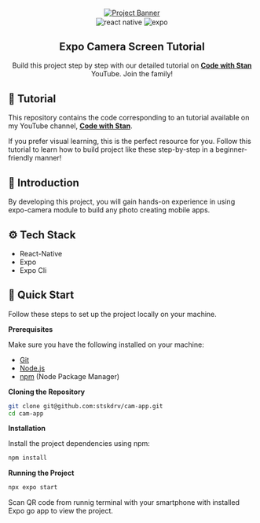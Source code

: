 <div align="center">
  <br />
    <a href="" target="_blank">
      <img src="https://github.com/Stskdrv/cam-app/blob/main/assets/banner.png?raw=true" alt="Project Banner">
    </a>
  <br />

  <div align="center">
    <img align="center" src="https://img.shields.io/badge/-React_Native-black?style=for-the-badge&logoColor=white&logo=react&color=61DAFB" alt="react native" />
    <img align="center" src="https://img.shields.io/badge/-Expo-JS?style=for-the-badge&logoColor=white&logo=expo&color=000000" alt="expo" />
  </div>

  <h2 align="center">Expo Camera Screen Tutorial</h3>

   <div align="center">
     Build this project step by step with our detailed tutorial on <a href="https://www.youtube.com/@OneDevStan/videos" target="_blank"><b>Code with Stan</b></a> YouTube. Join the family!
    </div>
</div>

## 🚨 Tutorial

This repository contains the code corresponding to an tutorial available on my YouTube channel, <a href="https://www.youtube.com/@OneDevStan/videos"  target="_blank"><b>Code with Stan</b></a>. 

If you prefer visual learning, this is the perfect resource for you. Follow this tutorial to learn how to build project like these step-by-step in a beginner-friendly manner!

## <a name="introduction">🤖 Introduction</a>

By developing this project, you will gain hands-on experience in using expo-camera module to build any photo creating mobile apps.

## <a name="tech-stack">⚙️ Tech Stack</a>

- React-Native
- Expo
- Expo Cli

## <a name="quick-start">🤸 Quick Start</a>

Follow these steps to set up the project locally on your machine.

**Prerequisites**

Make sure you have the following installed on your machine:

- [Git](https://git-scm.com/)
- [Node.js](https://nodejs.org/en)
- [npm](https://www.npmjs.com/) (Node Package Manager)

**Cloning the Repository**

```bash
git clone git@github.com:stskdrv/cam-app.git
cd cam-app
```

**Installation**

Install the project dependencies using npm:

```bash
npm install
```

**Running the Project**

```bash
npx expo start
```

Scan QR code from runnig terminal with your smartphone with installed Expo go app to view the project.
